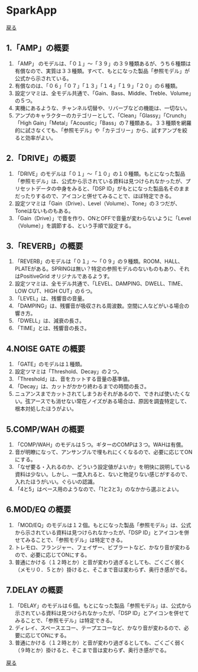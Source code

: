 # SparkApp
[戻る](./README.md)
## 1.「AMP」の概要
1. 「AMP」 のモデルは、「０１」～「３９」の３９種類あるが、うち６種類は有償なので、実質は３３種類。すべて、もとになった製品「参照モデル」が公式から示されている。  
2. 有償なのは、「０６」「０７」「１３」「１４」「１９」「２０」の６種類。  
3. 設定ツマミは、全モデル共通で、「Gain、Bass、Middle、Treble、Volume」の５つ。
4. 実機にあるような、チャンネル切替や、リバーブなどの機能は、一切ない。
5. アンプのキャラクターのカテゴリーとして、「Clean」「Glassy」「Crunch」「High Gain」「Metal」「Acoustic」「Bass」の７種類ある。３３種類を網羅的に試さなくても、「参照モデル」や「カテゴリー」から、試すアンプを絞ると効率がよい。
  
## 2.「DRIVE」の概要
1. 「DRIVE」のモデルは「０１」～「１０」の１０種類。もとになった製品「参照モデル」は、公式から示されている資料は見つけられなかったが、プリセットデータの中身をみると、「DSP ID」がもとになった製品名そのままだったりするので、アイコンと併せてみることで、ほぼ特定できる。
2. 設定ツマミは「Gain（Drive）、Level（Volume）、Tone」の３つだが、Toneはないものもある。
3. 「Gain（Drive）」で音を作り、ONとOFFで音量が変わらないように「Level（Volume）」を調節する、という手順で設定する。
  
## 3.「REVERB」の概要
1. 「REVERB」のモデルは「０１」～「０９」の９種類。ROOM、HALL、PLATEがある。SPRINGは無い？特定の参照モデルのないものもあり、それはPositiveGrid オリジナルであるようす。
2. 設定ツマミは、全モデル共通で、「LEVEL、DAMPING、DWELL、TIME、LOW CUT、HIGH CUT」の６つ。
3. 「LEVEL」は、残響音の音量。
4. 「DAMPING」は、残響音が吸収される周波数。空間に人などがいる場合の響き方。
5. 「DWELL」は、減衰の長さ。
6. 「TIME」とは、残響音の長さ。
  
## 4.NOISE GATE の概要
1. 「GATE」のモデルは１種類。
2. 設定ツマミは「Threshold、Decay」の２つ。
3. 「Threshold」は、音をカットする音量の基準値。
4. 「Decay」は、カットがかかり終わるまでの時間の長さ。
5. ニュアンスまでカットされてしまうおそれがあるので、できれば使いたくない。弦アースでも消せない常在ノイズがある場合は、原因を調査特定して、根本対処したほうがよい。
  
## 5.COMP/WAH の概要
1. 「COMP/WAH」のモデルは５つ。ギターのCOMPは３つ。WAHは有償。
2. 音が明瞭になって、アンサンブルで埋もれにくくなるので、必要に応じてONにする。  
3. 「なぜ要る・入れるのか、どういう設定値がよいか」を明快に説明している資料は少ない。しかし、一度入れると、ないと物足りない感じがするので、入れたほうがいい。ぐらいの認識。
4. 「4と5」はベース用のようなので、「1と2と3」のなかから選ぶとよい。
  
## 6.MOD/EQ の概要
1. 「MOD/EQ」のモデルは１２個。もとになった製品「参照モデル」は、公式から示されている資料は見つけられなかったが、「DSP ID」とアイコンを併せてみることで、「参照モデル」は特定できる。
2. トレモロ、フランジャー、フェイザー、ビブラートなど、かなり音が変わるので、必要に応じてONにする。
3. 普通にかける（１２時とか）と音が変わり過ぎるとしても、ごくごく弱く（メモリ０．５とか）掛けると、そこまで音は変わらず、奥行き感がでる。  
  
## 7.DELAY の概要
1. 「DELAY」のモデルは６個。もとになった製品「参照モデル」は、公式から示されている資料は見つけられなかったが、「DSP ID」とアイコンを併せてみることで、「参照モデル」は特定できる。
2. ディレイ、スペースエコー、テープエコーなど、かなり音が変わるので、必要に応じてONにする。
3. 普通にかける（１２時とか）と音が変わり過ぎるとしても、ごくごく弱く（９時とか）掛けると、そこまで音は変わらず、奥行き感がでる。 
  
[戻る](./README.md)